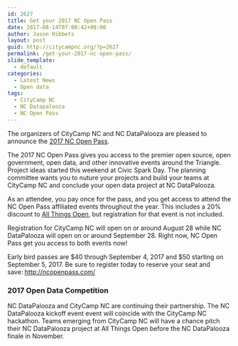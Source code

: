 ```yaml
---
id: 2627
title: Get your 2017 NC Open Pass
date: 2017-08-14T07:00:42+00:00
author: Jason Hibbets
layout: post
guid: http://citycampnc.org/?p=2627
permalink: /get-your-2017-nc-open-pass/
slide_template:
  - default
categories:
  - Latest News
  - Open data
tags:
  - CityCamp NC
  - NC Datapalooza
  - NC Open Pass
---
```

The organizers of CityCamp NC and NC DataPalooza are pleased to announce the <a href="http://ncopenpass.com/" target="_blank" rel="noopener">2017 NC Open Pass</a>.

The 2017 NC Open Pass gives you access to the premier open source, open government, open data, and other innovative events around the Triangle. Project ideas started this weekend at Civic Spark Day. The planning committee wants you to nuture your projects and build your teams at CityCamp NC and conclude your open data project at NC DataPalooza.

As an attendee, you pay once for the pass, and you get access to attend the NC Open Pass affiliated events throughout the year. This includes a 20% discount to [All Things Open](http://allthingsopen.org), but registration for that event is not included.

Registration for CityCamp NC will open on or around August 28 while NC DataPalooza will open on or around September 28. Right now, NC Open Pass get you access to both events now!

Early bird passes are $40 through September 4, 2017 and $50 starting on September 5, 2017. Be sure to register today to reserve your seat and save: <a href="http://ncopenpass.com/" target="_blank" rel="noopener">http://ncopenpass.com/</a>

### 2017 Open Data Competition

NC DataPalooza and CityCamp NC are continuing their partnership. The NC DataPalooza kickoff event event will coincide with the CityCamp NC hackathon. Teams emerging from CityCamp NC will have a chance pitch their NC DataPalooza project at All Things Open before the NC DataPalooza finale in November.